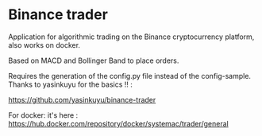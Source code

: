 # Binance trader

Application for algorithmic trading on the Binance cryptocurrency platform, also works on docker.

Based on MACD and Bollinger Band to place orders.

Requires the generation of the config.py file instead of the config-sample.
Thanks to yasinkuyu for the basics !! : 

https://github.com/yasinkuyu/binance-trader

For docker: it's here : https://hub.docker.com/repository/docker/systemac/trader/general
